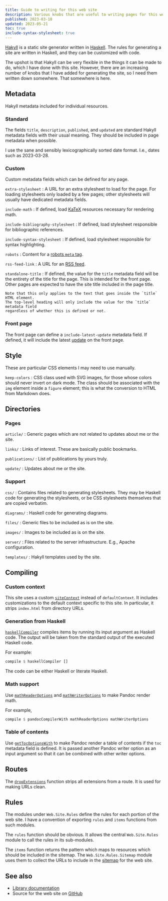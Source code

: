 ```yaml
---
title: Guide to writing for this web site
description: Various knobs that are useful to writing pages for this web site.
published: 2023-03-18
updated: 2023-05-21
toc: true
include-syntax-stylesheet: true
---
```


[Hakyll] is a static site generator written in [Haskell].
The rules for generating a site are written in Haskell,
and they can be customized with code.

The upshot is that Hakyll can be very flexible in the things it can be made to do,
which I have done with this site.
However, there are an increasing number of knobs that I have added
for generating the site, so I need them written down somewhere.
That somewhere is here.

[Hakyll]: https://jaspervdj.be/hakyll/
[Haskell]: https://haskell.org/

## Metadata

Hakyll metadata included for individual resources.

### Standard

The fields `title`, `description`, `published`, and `updated`
are standard Hakyll metadata fields with their usual meaning.
They should be included in page metadata when possible.

I use the sane and sensibly lexicographically sorted date format.
I.e., dates such as 2023-03-28.

### Custom

Custom metadata fields which can be defined for any page.

`extra-stylesheet`
:   A URL for an extra stylesheet to load for the page.
    For loading stylesheets only loaded by a few pages;
    other stylesheets will usually have dedicated metadata fields.

`include-math`
:   If defined, load [KaTeX] resources necessary for rendering math.

`include-bibliography-stylesheet`
:   If defined, load stylesheet responsible for bibliographic references.

`include-syntax-stylesheet`
:   If defined, load stylesheet responsible for syntax highlighting.

`robots`
:   Content for a [robots `meta` tag].

`rss-feed-link`
:   A URL for an [RSS feed].

`standalone-title`
:   If defined, the value for the `title` metadata field will be
    the entirety of the title for the page.  This is intended for the front page.
    Other pages are expected to have the site title included in the page title.

    Note that this only applies to the text that goes inside the `title` HTML element.
    The top-level heading will only include the value for the `title` metadata field
    regardless of whether this is defined or not.

[KaTeX]: https://katex.org/
[robots `meta` tag]: https://www.robotstxt.org/meta.html
[RSS feed]: https://validator.w3.org/feed/docs/rss2.html

### Front page

The front page can define a `include-latest-update` metadata field.
If defined, it will include the latest [update] on the front page.

[update]:  /updates

## Style

These are particular CSS elements I may need to use manually.

`keep-colors`
:   CSS class used with SVG images, for those whose colors should never invert on dark mode.
    The class should be associated with the `img` element inside a `figure` element;
    this is what the conversion to HTML from Markdown does.

## Directories

### Pages

`article/`
:   Generic pages which are not related to updates about me or the site.

`links/`
:   Links of interest.  These are basically public bookmarks.

`publications/`
:   List of publications by yours truly.

`update/`
:   Updates about me or the site.

### Support

`css/`
:   Contains files related to generating stylesheets.
    They may be Haskell code for generating the stylesheets,
    or be CSS stylesheets themselves that are copied verbatim.

`diagrams/`
:   Haskell code for generating diagrams.

`files/`
:   Generic files to be included as is on the site.

`images/`
:   Images to be included as is on the site.

`server/`
:   Files related to the server infrastructure.
    E.g., Apache configuration.

`templates/`
:   Hakyll templates used by the site.

## Compiling

### Custom context

This site uses a custom [`siteContext`] instead of `defaultContext`.
It includes customizations to the default context specific to this site.
In particular, it strips `index.html` from directory URLs.

[`siteContext`]: https://chungyc.github.io/site-personal/Web-Site-Compilers.html#v:siteContext

### Generation from Haskell

[`haskellCompiler`] compiles items by running its input argument as Haskell code.
The output will be taken from the standard output of the executed Haskell code.

For example:

```haskell
compile $ haskellCompiler []
```

The code can be either Haskell or literate Haskell.

[`haskellCompiler`]: https://chungyc.github.io/site-personal/Web-Site-Compilers.html#v:haskellCompiler

### Math support

Use [`mathReaderOptions`] and [`mathWriterOptions`] to make Pandoc render math.

For example,

```haskell
compile $ pandocCompilerWith mathReaderOptions mathWriterOptions
```

[`mathReaderOptions`]: https://chungyc.github.io/site-personal/Web-Site-Compilers.html#v:mathReaderOptions
[`mathWriterOptions`]: https://chungyc.github.io/site-personal/Web-Site-Compilers.html#v:mathWriterOptions

### Table of contents

Use [`getTocOptionsWith`] to make Pandoc render a table of contents
if the `toc` metadata field is defined.
It is passed another Pandoc writer option as an input argument
so that it can be combined with other writer options.

[`getTocOptionsWith`]: https://chungyc.github.io/site-personal/Web-Site-Compilers.html#v:getTocOptionsWith

## Routes

The [`dropExtensions`] function strips all extensions from a route.
It is used for making URLs clean.

[`dropExtensions`]: https://chungyc.github.io/site-personal/Web-Site-Routes.html#v:dropExtensions

## Rules

The modules under `Web.Site.Rules` define the rules for each portion of the web site.
I have a convention of exporting `rules` and `items` functions from such modules.

The `rules` function should be obvious.
It allows the central `Web.Site.Rules` module to call the rules in its sub-modules.

The `items` function returns the pattern which maps to resources
which should be included in the sitemap.
The `Web.Site.Rules.Sitemap` module uses them to collect the URLs
to include in the [sitemap] for the web site.

[sitemap]: https://www.sitemaps.org/

## See also

*   [Library documentation](https://chungyc.github.io/site-personal)
*   Source for the web site on [GitHub](https://github.com/chungyc/site-personal)
